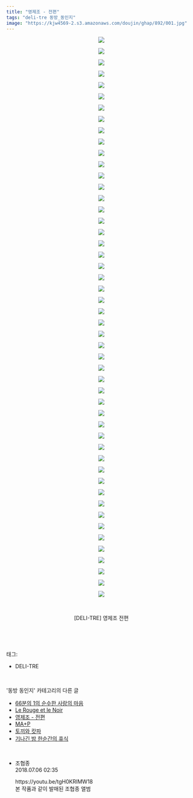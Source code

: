 ```yaml
---
title: "영제조 - 전편"
tags: "deli-tre 동방_동인지"
image: "https://kjw4569-2.s3.amazonaws.com/doujin/ghap/892/001.jpg"
---
```

<div class="article">
<p style="text-align: center; clear: none; float: none;"><img src="{{ site.imgserver9 }}/ghap/892/001.jpg"/></p>
<p style="text-align: center; clear: none; float: none;"><img src="{{ site.imgserver9 }}/ghap/892/002.jpg"/></p>
<p style="text-align: center; clear: none; float: none;"><img src="{{ site.imgserver9 }}/ghap/892/003.jpg"/></p>
<p style="text-align: center; clear: none; float: none;"><img src="{{ site.imgserver9 }}/ghap/892/004.jpg"/></p>
<p style="text-align: center; clear: none; float: none;"><img src="{{ site.imgserver9 }}/ghap/892/005.jpg"/></p>
<p style="text-align: center; clear: none; float: none;"><img src="{{ site.imgserver9 }}/ghap/892/006.jpg"/></p>
<p style="text-align: center; clear: none; float: none;"><img src="{{ site.imgserver9 }}/ghap/892/007.jpg"/></p>
<p style="text-align: center; clear: none; float: none;"><img src="{{ site.imgserver9 }}/ghap/892/008.jpg"/></p>
<p style="text-align: center; clear: none; float: none;"><img src="{{ site.imgserver9 }}/ghap/892/009.jpg"/></p>
<p style="text-align: center; clear: none; float: none;"><img src="{{ site.imgserver9 }}/ghap/892/010.jpg"/></p>
<p style="text-align: center; clear: none; float: none;"><img src="{{ site.imgserver9 }}/ghap/892/011.jpg"/></p>
<p style="text-align: center; clear: none; float: none;"><img src="{{ site.imgserver9 }}/ghap/892/012.jpg"/></p>
<p style="text-align: center; clear: none; float: none;"><img src="{{ site.imgserver9 }}/ghap/892/013.jpg"/></p>
<p style="text-align: center; clear: none; float: none;"><img src="{{ site.imgserver9 }}/ghap/892/014.jpg"/></p>
<p style="text-align: center; clear: none; float: none;"><img src="{{ site.imgserver9 }}/ghap/892/015.jpg"/></p>
<p style="text-align: center; clear: none; float: none;"><img src="{{ site.imgserver9 }}/ghap/892/016.jpg"/></p>
<p style="text-align: center; clear: none; float: none;"><img src="{{ site.imgserver9 }}/ghap/892/017.jpg"/></p>
<p style="text-align: center; clear: none; float: none;"><img src="{{ site.imgserver9 }}/ghap/892/018.jpg"/></p>
<p style="text-align: center; clear: none; float: none;"><img src="{{ site.imgserver9 }}/ghap/892/019.jpg"/></p>
<p style="text-align: center; clear: none; float: none;"><img src="{{ site.imgserver9 }}/ghap/892/020.jpg"/></p>
<p style="text-align: center; clear: none; float: none;"><img src="{{ site.imgserver9 }}/ghap/892/021.jpg"/></p>
<p style="text-align: center; clear: none; float: none;"><img src="{{ site.imgserver9 }}/ghap/892/022.jpg"/></p>
<p style="text-align: center; clear: none; float: none;"><img src="{{ site.imgserver9 }}/ghap/892/023.jpg"/></p>
<p style="text-align: center; clear: none; float: none;"><img src="{{ site.imgserver9 }}/ghap/892/024.jpg"/></p>
<p style="text-align: center; clear: none; float: none;"><img src="{{ site.imgserver9 }}/ghap/892/025.jpg"/></p>
<p style="text-align: center; clear: none; float: none;"><img src="{{ site.imgserver9 }}/ghap/892/026.jpg"/></p>
<p style="text-align: center; clear: none; float: none;"><img src="{{ site.imgserver9 }}/ghap/892/027.jpg"/></p>
<p style="text-align: center; clear: none; float: none;"><img src="{{ site.imgserver9 }}/ghap/892/028.jpg"/></p>
<p style="text-align: center; clear: none; float: none;"><img src="{{ site.imgserver9 }}/ghap/892/029.jpg"/></p>
<p style="text-align: center; clear: none; float: none;"><img src="{{ site.imgserver9 }}/ghap/892/030.jpg"/></p>
<p style="text-align: center; clear: none; float: none;"><img src="{{ site.imgserver9 }}/ghap/892/031.jpg"/></p>
<p style="text-align: center; clear: none; float: none;"><img src="{{ site.imgserver9 }}/ghap/892/032.jpg"/></p>
<p style="text-align: center; clear: none; float: none;"><img src="{{ site.imgserver9 }}/ghap/892/033.jpg"/></p>
<p style="text-align: center; clear: none; float: none;"><img src="{{ site.imgserver9 }}/ghap/892/034.jpg"/></p>
<p style="text-align: center; clear: none; float: none;"><img src="{{ site.imgserver9 }}/ghap/892/035.jpg"/></p>
<p style="text-align: center; clear: none; float: none;"><img src="{{ site.imgserver9 }}/ghap/892/036.jpg"/></p>
<p style="text-align: center; clear: none; float: none;"><img src="{{ site.imgserver9 }}/ghap/892/037.jpg"/></p>
<p style="text-align: center; clear: none; float: none;"><img src="{{ site.imgserver9 }}/ghap/892/038.jpg"/></p>
<p style="text-align: center; clear: none; float: none;"><img src="{{ site.imgserver9 }}/ghap/892/039.jpg"/></p>
<p style="text-align: center; clear: none; float: none;"><img src="{{ site.imgserver9 }}/ghap/892/040.jpg"/></p>
<p style="text-align: center; clear: none; float: none;"><img src="{{ site.imgserver9 }}/ghap/892/041.jpg"/></p>
<p style="text-align: center; clear: none; float: none;"><img src="{{ site.imgserver9 }}/ghap/892/042.jpg"/></p>
<p style="text-align: center; clear: none; float: none;"><img src="{{ site.imgserver9 }}/ghap/892/043.jpg"/></p>
<p style="text-align: center; clear: none; float: none;"><img src="{{ site.imgserver9 }}/ghap/892/044.jpg"/></p>
<p style="text-align: center; clear: none; float: none;"><img src="{{ site.imgserver9 }}/ghap/892/045.jpg"/></p>
<p style="text-align: center; clear: none; float: none;"><img src="{{ site.imgserver9 }}/ghap/892/046.jpg"/></p>
<p style="text-align: center; clear: none; float: none;"><img src="{{ site.imgserver9 }}/ghap/892/047.jpg"/></p>
<p style="text-align: center; clear: none; float: none;"><img src="{{ site.imgserver9 }}/ghap/892/048.jpg"/></p>
<p style="text-align: center; clear: none; float: none;"><img src="{{ site.imgserver9 }}/ghap/892/049.jpg"/></p>
<p style="text-align: center; clear: none; float: none;"><img src="{{ site.imgserver9 }}/ghap/892/050.jpg"/></p>
<p style="text-align: center; clear: none; float: none;"><br/></p>
<p style="text-align: center; clear: none; float: none;">[DELI-TRE] 영제조 전편</p>
<p><br/></p>
</div><br/>
<div class="tagTrail">
<p>태그: </p>
<ul>
<li>DELI-TRE</li>
</ul>
</div><br/>
<div class="another">
<p>'동방 동인지' 카테고리의 다른 글</p>
<ul>
<li><a href="/ghap_894">66분의 1의 순수한 사랑의 마음</a></li>
<li><a href="/ghap_893">Le Rouge et le Noir</a></li>
<li><a href="/ghap_892">영제조 - 전편</a></li>
<li><a href="/ghap_891">MA+P</a></li>
<li><a href="/ghap_890">토끼와 캇파</a></li>
<li><a href="/ghap_889">기나긴 밤 한순간의 휴식</a></li>
</ul>
</div><br/>
<div class="cb_module cb_fluid">
<div class="cb_wrt cb_profile">
<div class="comment">
<ul>
<li class="cb_thumb_off" id="comment15281223">
<div class="cb_comment_area">
<div class="cb_info_area">
<div class="cb_section">
<span class="cb_nick_name">조협종</span>
</div>
<div class="cb_section">
<span class="cb_date">2018.07.06 02:35 </span>
</div>
</div>
<div class="cb_dsc_comment">
<p class="cb_dsc">
											https://youtu.be/tgH0KRIMW18<br/>
본 작품과 같이 발매된 조협종 앨범
										</p>
</div>
</div></li>
</ul>
</div>
</div><!-- commentList close -->
</div><br/>
